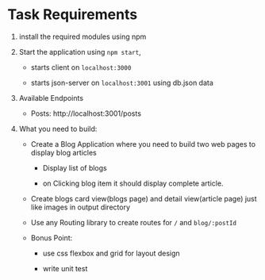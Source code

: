 
# Task Requirements

1. install the required modules using npm

2. Start the application using `npm start`,

    * starts client on `localhost:3000`

    * starts json-server on `localhost:3001` using db.json data

3. Available Endpoints

   * Posts: http://localhost:3001/posts

4. What you need to build:

    *  Create a Blog Application where you need to build two web pages to display blog articles

	    - Display list of blogs

        - on Clicking blog item it should display complete article.

    * Create blogs card view(blogs page) and detail view(article page) just like images in output directory

    * Use any Routing library to create routes for `/` and `blog/:postId`

    * Bonus Point:

        * use css flexbox and grid for layout design

        * write unit test
